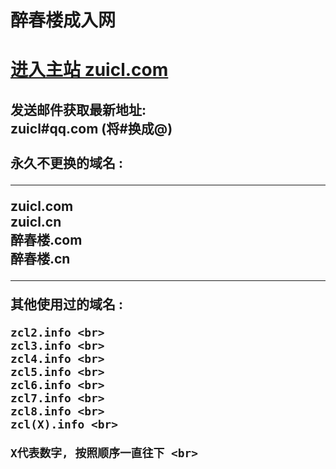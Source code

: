 <h1>醉春楼成入网</h1>
<h1><a href="http://www.zuicl.com" target="_blank">	进入主站 zuicl.com </a></h1>
<h2>发送邮件获取最新地址:<br>
zuicl#qq.com (将#换成@)
	<br><br>
永久不更换的域名 : <br>
	<hr />
zuicl.com <br>
zuicl.cn<br>
醉春楼.com<br>
醉春楼.cn<br>
<hr />
其他使用过的域名 : <br>
	
	zcl2.info <br>
	zcl3.info <br>
	zcl4.info <br>
	zcl5.info <br>
	zcl6.info <br>
	zcl7.info <br>
	zcl8.info <br>
	zcl(X).info <br>
	
	X代表数字, 按照顺序一直往下 <br>
	
	
</h2>
